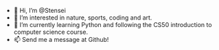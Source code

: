 - 👋 Hi, I’m @Stensei
- 👀 I’m interested in nature, sports, coding and art.
- 🌱 I’m currently learning Python and following the CS50 introduction to computer science course.
- 📫 Send me a message at Github! 

<!---
Stensei/Stensei is a ✨ special ✨ repository because its `README.md` (this file) appears on your GitHub profile.
You can click the Preview link to take a look at your changes.
--->
